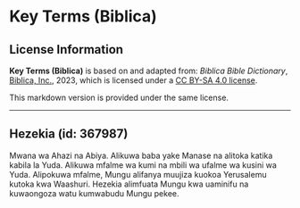 # Key Terms (Biblica)

## License Information

**Key Terms (Biblica)** is based on and adapted from: _Biblica Bible Dictionary_, [Biblica, Inc.](https://www.biblica.com/), 2023, which is licensed under a [CC BY-SA 4.0 license](https://creativecommons.org/licenses/by-sa/4.0/legalcode.en).

This markdown version is provided under the same license.



--------------------------------

## Hezekia (id: 367987)

Mwana wa Ahazi na Abiya. Alikuwa baba yake Manase na alitoka katika kabila la Yuda. Alikuwa mfalme wa kumi na mbili wa ufalme wa kusini wa Yuda. Alipokuwa mfalme, Mungu alifanya muujiza kuokoa Yerusalemu kutoka kwa Waashuri. Hezekia alimfuata Mungu kwa uaminifu na kuwaongoza watu kumwabudu Mungu pekee.


